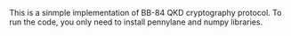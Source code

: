 This is a sinmple implementation of BB-84 QKD cryptography protocol. To run the code, you only need to install pennylane and numpy libraries. 
